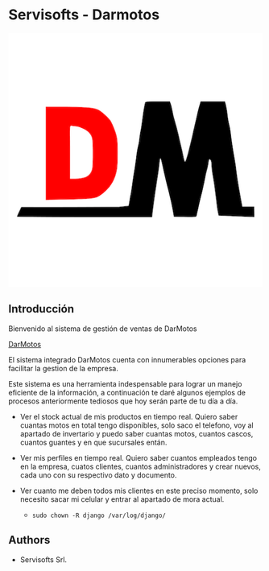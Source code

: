 # Servisofts - Darmotos

![Screenshot 1](./app/public/logo512.png)

## Introducción

Bienvenido al sistema de gestión de ventas de DarMotos

[DarMotos](https://darmotos.servisofts.com)

El sistema integrado DarMotos cuenta con innumerables opciones para facilitar la gestion de la empresa.

Este sistema es una herramienta indespensable para lograr un manejo eficiente de la información, a continuación te daré algunos ejemplos de procesos anteriormente tediosos que hoy serán parte de tu día a día.

- Ver el stock actual de mis productos en tiempo real.
    Quiero saber cuantas motos en total tengo disponibles, solo saco el telefono, voy al apartado de invertario y puedo saber cuantas motos, cuantos cascos, cuantos guantes y en que sucursales entán.
    
- Ver mis perfiles en tiempo real.
    Quiero saber cuantos empleados tengo en la empresa, cuatos clientes, cuantos administradores y crear nuevos, cada uno con su respectivo dato y documento.
    
- Ver cuanto me deben todos mis clientes en este preciso momento, solo necesito sacar mi celular y entrar al apartado de mora actual.


  - `sudo chown -R django /var/log/django/`

## Authors

- Servisofts Srl.
